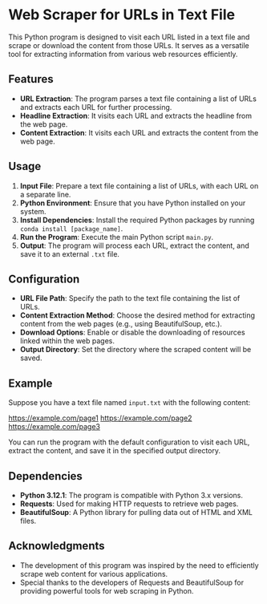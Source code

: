 # Web Scraper for URLs in Text File

This Python program is designed to visit each URL listed in a text file and scrape or download the content from those URLs. It serves as a versatile tool for extracting information from various web resources efficiently.

## Features

- **URL Extraction**: The program parses a text file containing a list of URLs and extracts each URL for further processing.
- **Headline Extraction**:  It visits each URL and extracts the headline from the web page.
- **Content Extraction**: It visits each URL and extracts the content from the web page.



## Usage

1. **Input File**: Prepare a text file containing a list of URLs, with each URL on a separate line.
2. **Python Environment**: Ensure that you have Python installed on your system.
3. **Install Dependencies**: Install the required Python packages by running `conda install [package_name]`.
4. **Run the Program**: Execute the main Python script `main.py`.
5. **Output**: The program will process each URL, extract the content, and save it to an external `.txt` file.

## Configuration

- **URL File Path**: Specify the path to the text file containing the list of URLs.
- **Content Extraction Method**: Choose the desired method for extracting content from the web pages (e.g., using BeautifulSoup, etc.).
- **Download Options**: Enable or disable the downloading of resources linked within the web pages.
- **Output Directory**: Set the directory where the scraped content will be saved.

## Example

Suppose you have a text file named `input.txt` with the following content:

https://example.com/page1
https://example.com/page2
https://example.com/page3


You can run the program with the default configuration to visit each URL, extract the content, and save it in the specified output directory.

## Dependencies

- **Python 3.12.1**: The program is compatible with Python 3.x versions.
- **Requests**: Used for making HTTP requests to retrieve web pages.
- **BeautifulSoup**: A Python library for pulling data out of HTML and XML files.


## Acknowledgments

- The development of this program was inspired by the need to efficiently scrape web content for various applications.
- Special thanks to the developers of Requests and BeautifulSoup for providing powerful tools for web scraping in Python.


